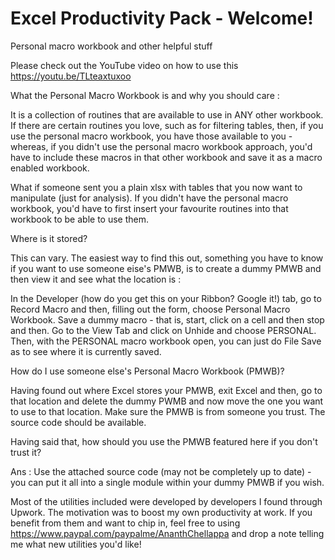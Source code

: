 # Excel Productivity Pack - Welcome!
Personal macro workbook and other helpful stuff

Please check out the YouTube video on how to use this https://youtu.be/TLteaxtuxoo

What the Personal Macro Workbook is and why you should care :

It is a collection of routines that are available to use in ANY other workbook.
If there are certain routines you love, such as for filtering tables, then, if you use
the personal macro workbook, you have those available to you - whereas, if you didn't use
the personal macro workbook approach, you'd have to include these macros in that other
workbook and save it as a macro enabled workbook.

What if someone sent you a plain xlsx with tables that you now want to manipulate (just for
analysis). If you didn't have the personal macro workbook, you'd have to first insert your
favourite routines into that workbook to be able to use them.

Where is it stored?

This can vary. The easiest way to find this out, something you have to know if you want to use
someone eise's PMWB, is to create a dummy PMWB and then view it and see what the location is :

In the Developer (how do you get this on your Ribbon? Google it!) tab, go to Record Macro and
then, filling out the form, choose Personal Macro Workbook. Save a dummy macro - that is, start,
click on a cell and then stop and then. Go to the View Tab and click on Unhide and choose
PERSONAL. Then, with the PERSONAL macro workbook open, you can just do File Save as to see where
it is currently saved.

How do I use someone else's Personal Macro Workbook (PMWB)?

Having found out where Excel stores your PMWB, exit Excel and then, go to that location and delete
the dummy PWMB and now move the one you want to use to that location. Make sure the PMWB is
from someone you trust. The source code should be available.

Having said that, how should you use the PMWB featured here if you don't trust it?

Ans : Use the attached source code (may not be completely up to date) - you can put it all into a single module within your dummy PMWB
if you wish.

Most of the utilities included were developed by developers I found through Upwork. The motivation was to boost my own productivity at work. If you benefit from them and want to chip in, feel free to using https://www.paypal.com/paypalme/AnanthChellappa and drop a note telling me what new utilities you'd like!
